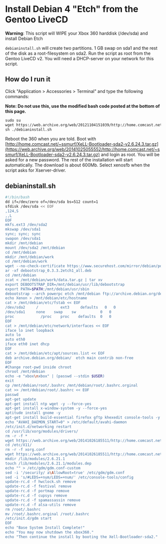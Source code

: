 # Install Debian 4 "Etch" from the Gentoo LiveCD

**Warning**: This script will WIPE your Xbox 360 harddisk (/dev/sda) and install Debian Etch

`debianinstall.sh` will create two partitions. 1 GB swap on sda1 and the
rest of the disk as a root-filesystem on sda2. Run the script as root
from the Gentoo LiveCD v2. You will need a DHCP-server on your network
for this script.

## How do I run it

Click "Application > Accessories > Terminal" and type the following
commands:

**Note: Do not use this, use the modified bash code posted at the bottom of this page.**

```sh
sudo su
wget https://web.archive.org/web/20121104151039/http://home.comcast.net/~ssmurf/debianinstall.sh
sh ./debianinstall.sh
```

Reboot the 360 when you are told. Boot with
[http://home.comcast.net/~ssmurf/XeLL-Bootloader-sda2-v2.6.24.3.tar.gz](https://web.archive.org/web/20141025055552/http://home.comcast.net/~ssmurf/XeLL-Bootloader-sda2-v2.6.24.3.tar.gz)
and login as root. You will be asked for a new password. The rest of the
installation will start automatically. The download is about 600Mb.
Select xenosfb when the script asks for
Xserver-driver.

## debianinstall.sh

```sh
#!/bin/bash
dd if=/dev/zero of=/dev/sda bs=512 count=1
sfdisk /dev/sda << EOF
,124,S
,,L
EOF
mkfs.ext3 /dev/sda2
mkswap /dev/sda1
sync; sync; sync
swapon /dev/sda1
mkdir /mnt/debian
mount /dev/sda2 /mnt/debian
cd /mnt/debian
mkdir /mnt/debian/work
cd /mnt/debian/work
wget --no-check-certificate https://www.securehost.com/mirror/debian/pool/main/d/debootstrap/debootstrap_0.3.3.2etch1_all.deb
ar -xf debootstrap_0.3.3.2etch1_all.deb
cd /mnt/debian
zcat < /mnt/debian/work/data.tar.gz | tar xv
export DEBOOTSTRAP_DIR=/mnt/debian/usr/lib/debootstrap
export PATH=$PATH:/mnt/debian/usr/sbin
debootstrap --arch powerpc etch /mnt/debian ftp://archive.debian.org/debian/
echo Xenon > /mnt/debian/etc/hostname
cat > /mnt/debian/etc/fstab << EOF
/dev/sda2     /          ext3     defaults   0   0
/dev/sda1     none    swap    sw           0   0
proc            /proc    proc    defaults  0   0
EOF
cat > /mnt/debian/etc/network/interfaces << EOF
iface lo inet loopback
auto lo
auto eth0
iface eth0 inet dhcp
EOF
cat > /mnt/debian/etc/apt/sources.list << EOF
deb archive.debian.org/debian/  etch main contrib non-free
EOF
#Change root-pwd inside chroot
chroot /mnt/debian
echo -e "xbox\nxbox" | (passwd --stdin $USER)
exit
cp /mnt/debian/root/.bashrc /mnt/debian/root/.bashrc.orginal
cat >> /mnt/debian/root/.bashrc << EOF
passwd
apt-get update
apt-get install ntp wget -y --force-yes
apt-get install x-window-system -y --force-yes
aptitude install gnome -y
apt-get install build-essential firefox gftp khexedit console-tools -y --force-yes
echo "AVAHI_DAEMON_START=0" > /etc/default/avahi-daemon
/etc/init.d/networking restart
cd /usr/lib/xorg/modules/drivers/
rm -r -f *
wget https://web.archive.org/web/20141026185511/http://home.comcast.net/~ssmurf/xenosfb_drv.so
cd /etc/X11/
rm -r -f xorg.conf
wget https://web.archive.org/web/20141026185511/http://home.comcast.net/~ssmurf/xenosfb_drv.so
mkdir /lib/modules/2.6.21.1
touch /lib/modules/2.6.21.1/modules.dep
echo "" > /etc/gdm/gdm.conf-custom
sed -i '/security/ a\AllowRoot=true' /etc/gdm/gdm.conf
sed -i 's/#LEDS=+num/LEDS=+num/' /etc/console-tools/config
update-rc.d -f hwclock.sh remove
update-rc.d -f festival remove
update-rc.d -f portmap remove
update-rc.d -f cupsys remove
update-rc.d -f spamassassin remove
update-rc.d -f alsa-utils remove
rm /root/.bashrc
mv /root/.bashrc.orginal /root/.bashrc
/etc/init.d/gdm start
EOF
echo "Base System Install Complete!"
echo "You may now shutdown the xbox360."
echo "Then continue the install by booting the Xell-Bootloader-sda2."
```


